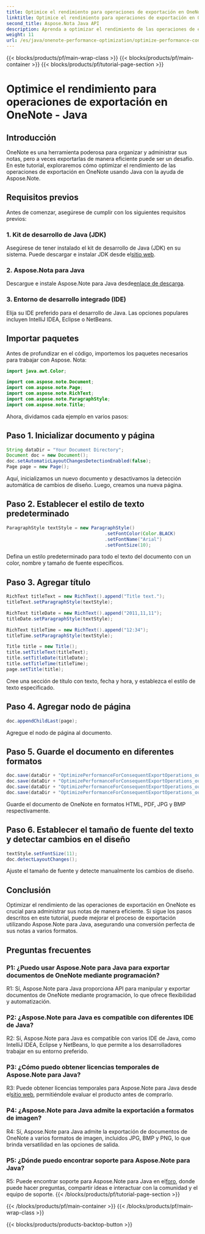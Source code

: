 ```yaml
---
title: Optimice el rendimiento para operaciones de exportación en OneNote - Java
linktitle: Optimice el rendimiento para operaciones de exportación en OneNote - Java
second_title: Aspose.Nota Java API
description: Aprenda a optimizar el rendimiento de las operaciones de exportación en OneNote utilizando Aspose.Note para Java. Guía paso a paso para una conversión eficiente.
weight: 11
url: /es/java/onenote-performance-optimization/optimize-performance-consequent-export/
---
```


{{< blocks/products/pf/main-wrap-class >}}
{{< blocks/products/pf/main-container >}}
{{< blocks/products/pf/tutorial-page-section >}}

# Optimice el rendimiento para operaciones de exportación en OneNote - Java

## Introducción

OneNote es una herramienta poderosa para organizar y administrar sus notas, pero a veces exportarlas de manera eficiente puede ser un desafío. En este tutorial, exploraremos cómo optimizar el rendimiento de las operaciones de exportación en OneNote usando Java con la ayuda de Aspose.Note.

## Requisitos previos

Antes de comenzar, asegúrese de cumplir con los siguientes requisitos previos:

### 1. Kit de desarrollo de Java (JDK)
 Asegúrese de tener instalado el kit de desarrollo de Java (JDK) en su sistema. Puede descargar e instalar JDK desde el[sitio web](https://www.oracle.com/java/technologies/javase-jdk11-downloads.html).

### 2. Aspose.Nota para Java
 Descargue e instale Aspose.Note para Java desde[enlace de descarga](https://releases.aspose.com/note/java/).

### 3. Entorno de desarrollo integrado (IDE)
Elija su IDE preferido para el desarrollo de Java. Las opciones populares incluyen IntelliJ IDEA, Eclipse o NetBeans.

## Importar paquetes

Antes de profundizar en el código, importemos los paquetes necesarios para trabajar con Aspose. Nota:

```java
import java.awt.Color;

import com.aspose.note.Document;
import com.aspose.note.Page;
import com.aspose.note.RichText;
import com.aspose.note.ParagraphStyle;
import com.aspose.note.Title;
```

Ahora, dividamos cada ejemplo en varios pasos:

## Paso 1. Inicializar documento y página

```java
String dataDir = "Your Document Directory";
Document doc = new Document();
doc.setAutomaticLayoutChangesDetectionEnabled(false);
Page page = new Page();
```

Aquí, inicializamos un nuevo documento y desactivamos la detección automática de cambios de diseño. Luego, creamos una nueva página.

## Paso 2. Establecer el estilo de texto predeterminado

```java
ParagraphStyle textStyle = new ParagraphStyle()
                                    .setFontColor(Color.BLACK)
                                    .setFontName("Arial")
                                    .setFontSize(10);
```

Defina un estilo predeterminado para todo el texto del documento con un color, nombre y tamaño de fuente específicos.

## Paso 3. Agregar título

```java
RichText titleText = new RichText().append("Title text.");
titleText.setParagraphStyle(textStyle);

RichText titleDate = new RichText().append("2011,11,11");
titleDate.setParagraphStyle(textStyle);

RichText titleTime = new RichText().append("12:34");
titleTime.setParagraphStyle(textStyle);

Title title = new Title();
title.setTitleText(titleText);
title.setTitleDate(titleDate);
title.setTitleTime(titleTime);
page.setTitle(title);
```

Cree una sección de título con texto, fecha y hora, y establezca el estilo de texto especificado.

## Paso 4. Agregar nodo de página

```java
doc.appendChildLast(page);
```

Agregue el nodo de página al documento.

## Paso 5. Guarde el documento en diferentes formatos

```java
doc.save(dataDir + "OptimizePerformanceForConsequentExportOperations_out.html");
doc.save(dataDir + "OptimizePerformanceForConsequentExportOperations_out.pdf");
doc.save(dataDir + "OptimizePerformanceForConsequentExportOperations_out.jpg");
doc.save(dataDir + "OptimizePerformanceForConsequentExportOperations_out.bmp");
```

Guarde el documento de OneNote en formatos HTML, PDF, JPG y BMP respectivamente.

## Paso 6. Establecer el tamaño de fuente del texto y detectar cambios en el diseño

```java
textStyle.setFontSize(11);
doc.detectLayoutChanges();
```

Ajuste el tamaño de fuente y detecte manualmente los cambios de diseño.

## Conclusión

Optimizar el rendimiento de las operaciones de exportación en OneNote es crucial para administrar sus notas de manera eficiente. Si sigue los pasos descritos en este tutorial, puede mejorar el proceso de exportación utilizando Aspose.Note para Java, asegurando una conversión perfecta de sus notas a varios formatos.

## Preguntas frecuentes

### P1: ¿Puedo usar Aspose.Note para Java para exportar documentos de OneNote mediante programación?

R1: Sí, Aspose.Note para Java proporciona API para manipular y exportar documentos de OneNote mediante programación, lo que ofrece flexibilidad y automatización.

### P2: ¿Aspose.Note para Java es compatible con diferentes IDE de Java?

R2: Sí, Aspose.Note para Java es compatible con varios IDE de Java, como IntelliJ IDEA, Eclipse y NetBeans, lo que permite a los desarrolladores trabajar en su entorno preferido.

### P3: ¿Cómo puedo obtener licencias temporales de Aspose.Note para Java?

 R3: Puede obtener licencias temporales para Aspose.Note para Java desde el[sitio web](https://purchase.aspose.com/temporary-license/), permitiéndole evaluar el producto antes de comprarlo.

### P4: ¿Aspose.Note para Java admite la exportación a formatos de imagen?

R4: Sí, Aspose.Note para Java admite la exportación de documentos de OneNote a varios formatos de imagen, incluidos JPG, BMP y PNG, lo que brinda versatilidad en las opciones de salida.

### P5: ¿Dónde puedo encontrar soporte para Aspose.Note para Java?

 R5: Puede encontrar soporte para Aspose.Note para Java en el[foro](https://forum.aspose.com/c/note/28), donde puede hacer preguntas, compartir ideas e interactuar con la comunidad y el equipo de soporte.
{{< /blocks/products/pf/tutorial-page-section >}}

{{< /blocks/products/pf/main-container >}}
{{< /blocks/products/pf/main-wrap-class >}}

{{< blocks/products/products-backtop-button >}}

